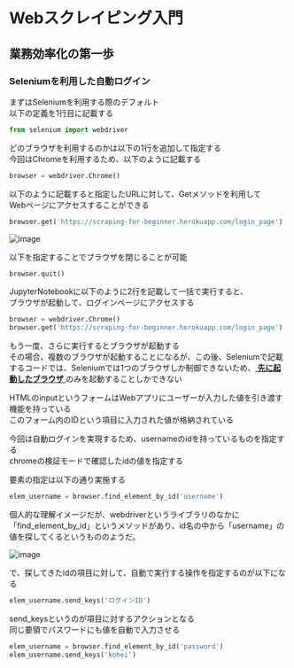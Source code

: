 # Webスクレイピング入門
## 業務効率化の第一歩
### Seleniumを利用した自動ログイン

まずはSeleniumを利用する際のデフォルト  
以下の定義を1行目に記載する  

```python
from selenium import webdriver
```

どのブラウザを利用するのかは以下の1行を追加して指定する  
今回はChromeを利用するため、以下のように記載する

```python
browser = webdriver.Chrome()
```

以下のように記載すると指定したURLに対して、Getメソッドを利用して  
Webページにアクセスすることができる

```python
browser.get('https://scraping-for-beginner.herokuapp.com/login_page')
```

![image](https://user-images.githubusercontent.com/18514297/103433198-674a5d00-4c30-11eb-8f3f-89d4177028e2.png)

以下を指定することでブラウザを閉じることが可能  

```python
browser.quit()
```

JupyterNotebookに以下のように2行を記載して一括で実行すると、  
ブラウザが起動して、ログインページにアクセスする

```python
browser = webdriver.Chrome()
browser.get('https://scraping-for-beginner.herokuapp.com/login_page')
```

もう一度、さらに実行するとブラウザが起動する  
その場合、複数のブラウザが起動することになるが、この後、Seleniumで記載するコードでは、Seleniumでは1つのブラウザしか制御できないため、<u> __先に起動したブラウザ__ </u> のみを起動することしかできない  

HTMLのinputというフォームはWebアプリにユーザーが入力した値を引き渡す機能を持っている  
このフォーム内のIDという項目に入力された値が格納されている  

今回は自動ログインを実現するため、usernameのidを持っているものを指定する  
chromeの検証モードで確認したidの値を指定する  

要素の指定は以下の通り実施する   

```python
elem_username = browser.find_element_by_id('username')
```

個人的な理解イメージだが、webdriverというライブラリのなかに「find_element_by_id」というメソッドがあり、id名の中から「username」の値を探してくるというもののようだ。

![image](https://user-images.githubusercontent.com/18514297/103439816-976f1b80-4c83-11eb-9901-a7cf16e27451.png)

で、探してきたidの項目に対して、自動で実行する操作を指定するのが以下になる

```python
elem_username.send_keys('ログインID')
```

send_keysというのが項目に対するアクションとなる   
同じ要領でパスワードにも値を自動で入力させる   

```python
elem_username = browser.find_element_by_id('password')
elem_username.send_keys('kohei')
```
